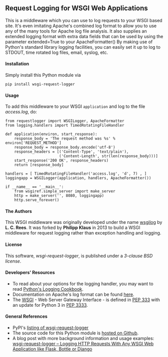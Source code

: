 ## Request Logging for WSGI Web Applications

This is a middleware which you can use to log requests to your WSGI based site.
It's even imitating Apache's combined log format to allow you to use any of the
many tools for Apache log file analysis.
It also supplies an extended logging format with extra data fields that can be used by using the parameter extended=True to your ApacheFormatter()
By making use of Python's standard library logging facilities, you can easily set it up to log to STDOUT, time rotated log files, email, syslog, etc.

#### Installation

Simply install this Python module via

    pip install wsgi-request-logger

#### Usage

To add this middleware to your WSGI `application` and log to the file *access.log*, do:

    from requestlogger import WSGILogger, ApacheFormatter
    from logging.handlers import TimedRotatingFileHandler
    
    def application(environ, start_response):
        response_body = 'The request method was %s' % environ['REQUEST_METHOD']
        response_body = response_body.encode('utf-8')
        response_headers = [('Content-Type', 'text/plain'),
                            ('Content-Length', str(len(response_body)))]
        start_response('200 OK', response_headers)
        return [response_body]
    
    handlers = [ TimedRotatingFileHandler('access.log', 'd', 7) , ]
    loggingapp = WSGILogger(application, handlers, ApacheFormatter())
    
    if __name__ == '__main__':
        from wsgiref.simple_server import make_server
        http = make_server('', 8080, loggingapp)
        http.serve_forever()

#### The Authors

This WSGI middleware was originally developed under the name [wsgilog](https://pypi.python.org/pypi/wsgilog/) by  **L. C. Rees**.
It was forked by **Philipp Klaus** in 2013 to build a WSGI middleware for request logging rather than exception handling and logging.  


#### License

This software, *wsgi-request-logger*, is published under a *3-clause BSD license*.

#### Developers' Resources

* To read about your options for the logging handler, you may want to read [Python's Logging Cookbook](http://docs.python.org/3/howto/logging-cookbook.html).
* Documentation on Apache's log format can be found [here](http://httpd.apache.org/docs/current/mod/mod_log_config.html#logformat).
* The [WSGI](http://en.wikipedia.org/wiki/Web_Server_Gateway_Interface) - Web Server Gateway Interface - is defined in [PEP 333](http://www.python.org/dev/peps/pep-0333/) with an update for Python 3 in [PEP 3333](http://www.python.org/dev/peps/pep-3333/).

#### General References

* PyPI's [listing of wsgi-request-logger](https://pypi.python.org/pypi/wsgi-request-logger)
* The source code for this Python module is [hosted on Github](https://github.com/pklaus/wsgi-request-logger).
* A blog post with more background information and usage examples:
  [wsgi-request-logger – Logging HTTP Requests With Any WSGI Web Application like Flask, Bottle or Django](https://blog.philippklaus.de/2013/06/wsgi-request-logger-logging-http-requests-with-any-wsgi-web-application-like-flask-bottle-or-django/)
